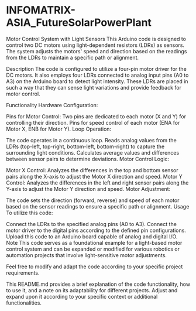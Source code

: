 # INFOMATRIX-ASIA_FutureSolarPowerPlant
Motor Control System with Light Sensors
This Arduino code is designed to control two DC motors using light-dependent resistors (LDRs) as sensors. The system adjusts the motors' speed and direction based on the readings from the LDRs to maintain a specific path or alignment.

Description
The code is configured to utilize a four-pin motor driver for the DC motors. It also employs four LDRs connected to analog input pins (A0 to A3) on the Arduino board to detect light intensity. These LDRs are placed in such a way that they can sense light variations and provide feedback for motor control.

Functionality
Hardware Configuration:

Pins for Motor Control:
Two pins are dedicated to each motor (X and Y) for controlling their direction.
Pins for speed control of each motor (ENA for Motor X, ENB for Motor Y).
Loop Operation:

The code operates in a continuous loop.
Reads analog values from the LDRs (top-left, top-right, bottom-left, bottom-right) to capture the surrounding light conditions.
Calculates average values and differences between sensor pairs to determine deviations.
Motor Control Logic:

Motor X Control:
Analyzes the differences in the top and bottom sensor pairs along the X-axis to adjust the Motor X direction and speed.
Motor Y Control:
Analyzes the differences in the left and right sensor pairs along the Y-axis to adjust the Motor Y direction and speed.
Motor Adjustment:

The code sets the direction (forward, reverse) and speed of each motor based on the sensor readings to ensure a specific path or alignment.
Usage
To utilize this code:

Connect the LDRs to the specified analog pins (A0 to A3).
Connect the motor driver to the digital pins according to the defined pin configurations.
Upload this code to an Arduino board capable of analog and digital I/O.
Note
This code serves as a foundational example for a light-based motor control system and can be expanded or modified for various robotics or automation projects that involve light-sensitive motor adjustments.

Feel free to modify and adapt the code according to your specific project requirements.

This README.md provides a brief explanation of the code functionality, how to use it, and a note on its adaptability for different projects. Adjust and expand upon it according to your specific context or additional functionalities.

